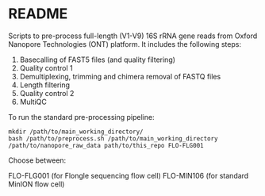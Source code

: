 # README

Scripts to pre-process full-length (V1-V9) 16S rRNA gene reads from Oxford Nanopore Technologies (ONT) platform.
It includes the following steps:

1. Basecalling of FAST5 files (and quality filtering)
1. Quality control 1
1. Demultiplexing, trimming and chimera removal of FASTQ files
1. Length filtering
1. Quality control 2
1. MultiQC


To run the standard pre-processing pipeline:

```
mkdir /path/to/main_working_directory/
bash /path/to/preprocess.sh /path/to/main_working_directory /path/to/nanopore_raw_data path/to/this_repo FLO-FLG001
```

Choose between:

FLO-FLG001 (for Flongle sequencing flow cell)
FLO-MIN106 (for standard MinION flow cell)


